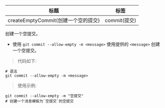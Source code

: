 | 标题                                | 标签         |
| ----------------------------------- | ------------ |
| createEmptyCommit(创建一个空的提交) | commit(提交) |

创建一个空提交。

- 使用 `git commit --allow-empty -m <message>` 使用提供的 `<message>` 创建一个空提交。

> 代码如下:

```shell
# 语法
git commit --allow-empty -m <message>
```

> 使用示例:

```shell
git commit --allow-empty -m "空提交"
# 创建一个消息模板为`空提交`的空提交
```
